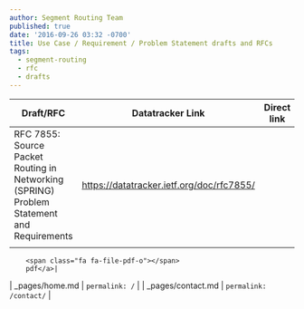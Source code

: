 ```yaml
---
author: Segment Routing Team
published: true
date: '2016-09-26 03:32 -0700'
title: Use Case / Requirement / Problem Statement drafts and RFCs
tags:
  - segment-routing
  - rfc
  - drafts
---
```




| Draft/RFC                        | Datatracker Link                   | Direct link            |
| --------                         | ---------                          | -----------            |
| RFC 7855: Source Packet Routing in Networking (SPRING) Problem Statement and Requirements                                          | <https://datatracker.ietf.org/doc/rfc7855/>        
                                                                        |  <a class="btn btn-inverse btn-xs" href="https://www.rfc-editor.org/rfc/pdfrfc/rfc7855.txt.pdf">
		<span class="fa fa-file-pdf-o"></span>
		pdf</a>|
                  
| _pages/home.md                   | `permalink: /`                     |
| _pages/contact.md                | `permalink: /contact/`             |